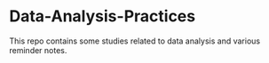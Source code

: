 # Data-Analysis-Practices
This repo contains some studies related to data analysis and various reminder notes.
